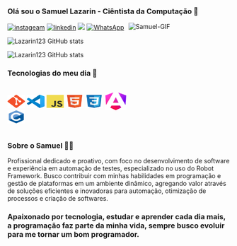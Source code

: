 ### Olá sou o Samuel Lazarin - Ciêntista da Computação 🤖 ### 

<img align="right" alt="Samuel-GIF"  height="230" width="230"  src="https://media.giphy.com/media/jBOOXxSJfG8kqMxT11/giphy.gif?cid=ecf05e471b8ch9dww0uyovu5n7r11hpqdir5tinx6iz8m25h&ep=v1_gifs_related&rid=giphy.gif&ct=g">

[![instageam](https://img.shields.io/badge/Instagram-E4405F?style=for-the-badge&logo=instagram&logoColor=white)](https://www.instagram.com/sam_lazarin/)
[![linkedin](https://img.shields.io/badge/LinkedIn-0077B5?style=for-the-badge&logo=linkedin&logoColor=white)](https://www.linkedin.com/in/samuel-lazarin-132b4124a/)
<a href = "mailto:samuel.lazarin12@gmail.com"><img src="https://img.shields.io/badge/-Gmail-%23333?style=for-the-badge&logo=gmail&logoColor=white" target="_blank"></a>
[![WhatsApp](https://img.shields.io/badge/WhatsApp-25D366?style=for-the-badge&logo=whatsapp&logoColor=white)](https://wa.me/5511946701625)

![Lazarin123 GitHub stats](https://github-readme-stats.vercel.app/api?username=Lazarin123&theme=blue-green)

![Lazarin123 GitHub stats](https://github-readme-stats.vercel.app/api/top-langs/?username=Lazarin123&theme=blue-green)

### Tecnologias do meu dia 🤖

<div style="display: inline_block"><br/>
  <img align="center" alt="Samuel-Git" height="30" width="40" src="https://raw.githubusercontent.com/devicons/devicon/master/icons/git/git-original.svg">
  <img align="center" alt="Samuel-Vs Code" height="30" width="40" src="https://raw.githubusercontent.com/devicons/devicon/master/icons/vscode/vscode-original.svg">
  <img align="center" alt="Samuel-JavaScript" height="30" width="40" src="https://raw.githubusercontent.com/devicons/devicon/master/icons/javascript/javascript-original.svg">
  <img align="center" alt="Samuel-HTML" height="30" width="40" src="https://raw.githubusercontent.com/devicons/devicon/master/icons/html5/html5-original.svg">
  <img align="center" alt="Samuel-CSS" height="30" width="40" src="https://raw.githubusercontent.com/devicons/devicon/master/icons/css3/css3-original.svg">
  <img align="center" alt="Samuel-Angular" height="40" width="50" src="https://raw.githubusercontent.com/devicons/devicon/master/icons/angular/angular-original.svg">
  <img align="center" alt="Samuel-C" height="30" width="40" src="https://raw.githubusercontent.com/devicons/devicon/master/icons/c/c-original.svg">
</div> </br>

### Sobre o Samuel 🧑‍💻
Profissional dedicado e proativo, com foco no desenvolvimento de software e experiência em automação de testes, especializado no uso do Robot Framework. Busco contribuir com minhas habilidades em programação e gestão de plataformas em um ambiente dinâmico, agregando valor através de soluções eficientes e inovadoras para automação, otimização de processos e criação de softwares.

### Apaixonado por tecnologia, estudar e aprender cada dia mais, a programação faz parte da minha vida, sempre busco evoluir para me tornar um bom programador.
